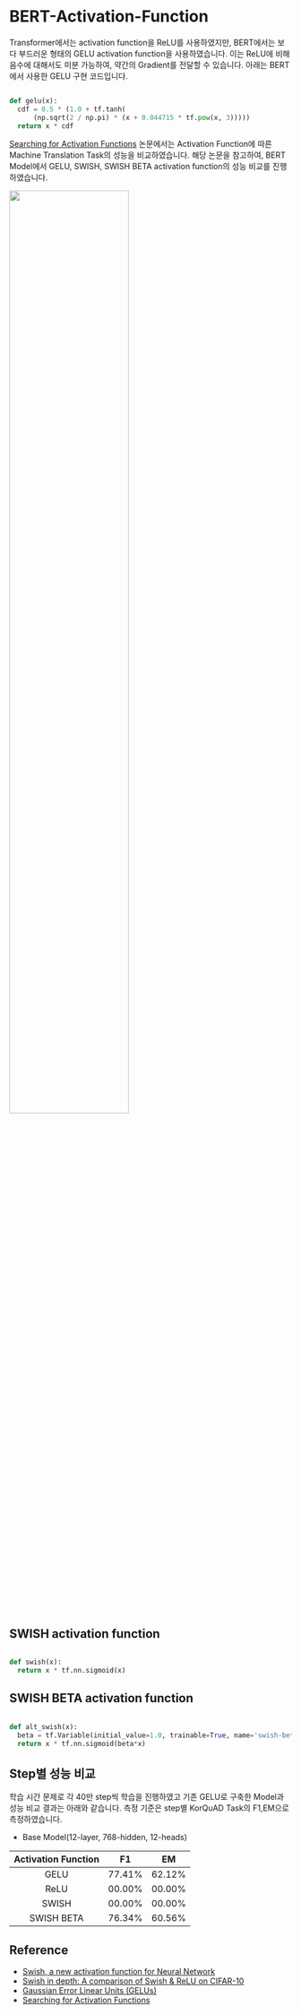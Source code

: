 # BERT-Activation-Function

Transformer에서는 activation function을 ReLU를 사용하였지만, BERT에서는 보다 부드러운 형태의 GELU activation function을 사용하였습니다. 이는 ReLU에 비해 음수에 대해서도 미분 가능하여, 약간의 Gradient를 전달할 수 있습니다. 아래는 BERT에서 사용한 GELU 구현 코드입니다.

```python

def gelu(x):
  cdf = 0.5 * (1.0 + tf.tanh(
      (np.sqrt(2 / np.pi) * (x + 0.044715 * tf.pow(x, 3)))))
  return x * cdf

```

[Searching for Activation Functions](https://arxiv.org/abs/1710.05941) 논문에서는 Activation Function에 따른 Machine Translation Task의 성능을 비교하였습니다. 해당 논문을 참고하여, BERT Model에서 GELU, SWISH, SWISH BETA activation function의 성능 비교를 진행하였습니다. 

<img src = "https://k.kakaocdn.net/dn/IvZvO/btquhj4JtWW/x42RsvOWqfxvqkkcAijd1k/img.png" width=65%>

## SWISH activation function
```python

def swish(x):
  return x * tf.nn.sigmoid(x)

```

## SWISH BETA activation function
```python

def alt_swish(x):
  beta = tf.Variable(initial_value=1.0, trainable=True, name='swish-beta')
  return x * tf.nn.sigmoid(beta*x)
```




## Step별 성능 비교
학습 시간 문제로 각 40만 step씩 학습을 진행하였고 기존 GELU로 구축한 Model과 성능 비교 결과는 아래와 같습니다. 측정 기준은 step별 KorQuAD Task의 F1,EM으로 측정하였습니다.
<br>

* Base Model(12-layer, 768-hidden, 12-heads)<br>

|Activation Function | F1 | EM |
|:-------:|:-------:|:-------:|
| GELU | 77.41% | 62.12% | 
| ReLU | 00.00% | 00.00% | 
| SWISH | 00.00% | 00.00% | 
| SWISH BETA | 76.34% | 60.56% | 



## Reference

* [Swish, a new activation function for Neural Network](https://jmlb.github.io/ml/2017/12/31/swish_activation_function/)<br>
* [Swish in depth: A comparison of Swish & ReLU on CIFAR-10](https://medium.com/@jaiyamsharma/swish-in-depth-a-comparison-of-swish-relu-on-cifar-10-1c798e70ee08)<br>
* [Gaussian Error Linear Units (GELUs)](https://arxiv.org/abs/1606.08415)<br>
* [Searching for Activation Functions](https://arxiv.org/abs/1710.05941)
